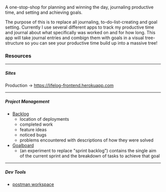 A one-stop-shop for planning and winning the day, journaling productive time, and setting  and achieving goals.

The purpose of this is to replace all journaling, to-do-list-creating and goal setting. Currently I use several different apps to track my productive time and journal about what specifically was worked on and for how long. This app will take journal entries and combign them with goals in a visual tree-structure so you can see your productive time build up into a massive tree!

### Resources

----

##### Sites
Production -> https://lifelog-frontend.herokuapp.com

----

##### Project Management
- [Backlog](https://trello.com/b/5hr86vo6/lifelog-backlog)
  - location of deployments
  - completed work
  - feature ideas
  - noticed bugs
  - problems encountered with descriptions of how they were solved
- [Goalboard](https://trello.com/b/82O5xSIu/lifelog-goalboard)
  - (an experiment to replace "sprint backlog") contains the single aim of the current sprint and the breakdown of tasks to achieve that goal

----

##### Dev Tools

- [postman workspace](https://go.postman.co/workspace/My-Workspace~2752171f-20fe-48d1-8273-fe338eb855ac/collection/10305800-8577b746-1f7e-4579-b919-0f045b619742?action=share&creator=10305800)

